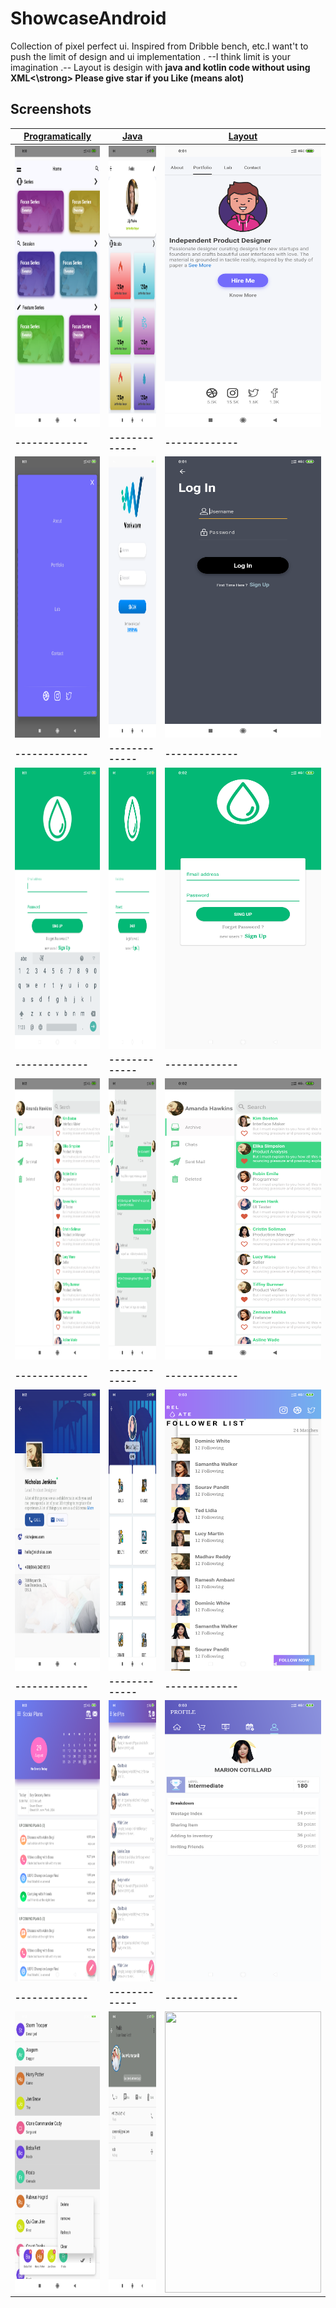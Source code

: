 # ShowcaseAndroid

Collection of pixel perfect ui. Inspired from Dribble bench, etc.I want't to push the limit of design and ui implementation .
--I think limit is your imagination .-- 
Layout is desigin with <strong>java and kotlin code without using XML<\strong>
Please give star if you Like (means alot)
## Screenshots

| [Programatically](https://github.com/pedromassango/my_flutter_challenges/blob/master/lib/sliding_login.dart) | [Java](https://github.com/pedromassango/bottom_navy_bar) | [Layout](https://github.com/pedromassango/flutter_delivery) |
| ------------- | ------------- | ------------- |
| <img src="https://github.com/SouravKumarPandit/ShowcaseAndroid/blob/master/screen/img%20(1).png" width="250" height="450"> |<img src="https://github.com/SouravKumarPandit/ShowcaseAndroid/blob/master/screen/img%20(2).png" width="250" height="450"> |<img src="https://github.com/SouravKumarPandit/ShowcaseAndroid/blob/master/screen/img%20(3).png" width="250" height="450"> |
| ------------- | ------------- | ------------- |
| <img src="https://github.com/SouravKumarPandit/ShowcaseAndroid/blob/master/screen/img%20(4).png" width="250" height="450"> |<img src="https://github.com/SouravKumarPandit/ShowcaseAndroid/blob/master/screen/img%20(5).png" width="250" height="450"> |<img src="https://github.com/SouravKumarPandit/ShowcaseAndroid/blob/master/screen/img%20(6).png" width="250" height="450"> |
| ------------- | ------------- | ------------- |
| <img src="https://github.com/SouravKumarPandit/ShowcaseAndroid/blob/master/screen/img%20(7).png" width="250" height="450"> |<img src="https://github.com/SouravKumarPandit/ShowcaseAndroid/blob/master/screen/img%20(8).png" width="250" height="450"> |<img src="https://github.com/SouravKumarPandit/ShowcaseAndroid/blob/master/screen/img%20(9).png" width="250" height="450"> |
| ------------- | ------------- | ------------- |
| <img src="https://github.com/SouravKumarPandit/ShowcaseAndroid/blob/master/screen/img%20(10).png" width="250" height="450"> |<img src="https://github.com/SouravKumarPandit/ShowcaseAndroid/blob/master/screen/img%20(11).png" width="250" height="450"> |<img src="https://github.com/SouravKumarPandit/ShowcaseAndroid/blob/master/screen/img%20(12).png" width="250" height="450"> |
| ------------- | ------------- | ------------- |
| <img src="https://github.com/SouravKumarPandit/ShowcaseAndroid/blob/master/screen/img%20(13).png" width="250" height="450"> |<img src="https://github.com/SouravKumarPandit/ShowcaseAndroid/blob/master/screen/img%20(14).png" width="250" height="450"> |<img src="https://github.com/SouravKumarPandit/ShowcaseAndroid/blob/master/screen/img%20(15).png" width="250" height="450"> |
| ------------- | ------------- | ------------- |
| <img src="https://github.com/SouravKumarPandit/ShowcaseAndroid/blob/master/screen/img%20(16).png" width="250" height="450"> |<img src="https://github.com/SouravKumarPandit/ShowcaseAndroid/blob/master/screen/img%20(17).png" width="250" height="450"> |<img src="https://github.com/SouravKumarPandit/ShowcaseAndroid/blob/master/screen/img%20(18).png" width="250" height="450"> |
| ------------- | ------------- | ------------- |
| <img src="https://github.com/SouravKumarPandit/ShowcaseAndroid/blob/master/screen/img%20(19).png" width="250" height="450"> |<img src="https://github.com/SouravKumarPandit/ShowcaseAndroid/blob/master/screen/img%20(20).png" width="250" height="450"> |<img src="https://github.com/SouravKumarPandit/ShowcaseAndroid/blob/master/screen/img%20(21).png" width="250" height="450"> |

